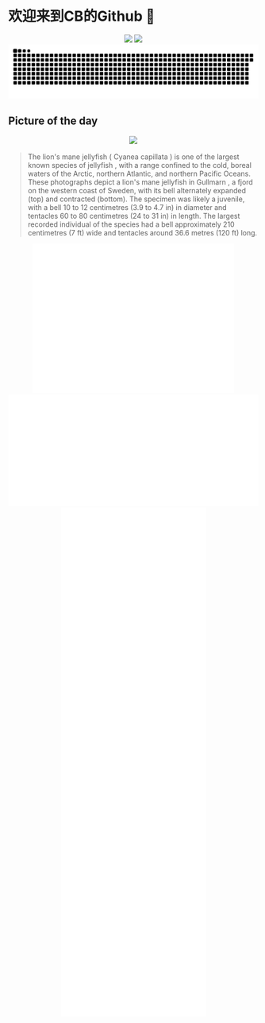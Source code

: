 
# 欢迎来到CB的Github 👋

<div align="center">
  <img height="137px" src="https://github-readme-stats.vercel.app/api?username=SuperCB&show_icons=true&theme=radical" />
  <img height="137px" src="https://github-readme-stats.vercel.app/api/top-langs/?username=SuperCB&hide_title=true&hide_border=true&layout=compact&langs_count=6&text_color=000&icon_color=fff" />
</div>


<div align="center">
    <img src="./contribution-snake/github-contribution-grid-snake.svg" />
</div>



## Picture of the day
<div align="center">
  <img width=400px src="https://upload.wikimedia.org/wikipedia/commons/thumb/9/98/Lion%27s_mane_jellyfish_in_Gullmarn_fjord_at_S%C3%A4mstad_8_-_edited.jpg/450px-Lion%27s_mane_jellyfish_in_Gullmarn_fjord_at_S%C3%A4mstad_8_-_edited.jpg" />
</div>

>The  lion's mane jellyfish  ( Cyanea capillata ) is one of the largest known species of  jellyfish , with a range confined to the cold,  boreal  waters of the Arctic, northern Atlantic, and northern Pacific Oceans. These photographs depict a lion's mane jellyfish in  Gullmarn , a  fjord  on the western coast of Sweden, with its bell alternately expanded (top) and contracted (bottom). The specimen was likely a juvenile, with a bell 10 to 12 centimetres (3.9 to 4.7 in) in diameter and tentacles 60 to 80 centimetres (24 to 31 in) in length. The largest recorded individual of the species had a bell approximately 210 centimetres (7 ft) wide and tentacles around 36.6 metres (120 ft) long.



<div align="center">
  <img height="300px" src="base_metrics.svg" />
  <img  src="metrics.plugin.calendar.full.svg" />
</div>


<div align="center">
  <img  src="plugin_metrics.svg" /> 
</div>

